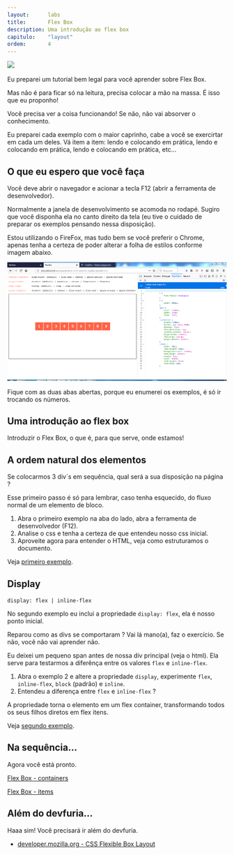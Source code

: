 ```yaml
---
layout:      labs
title:       Flex Box
description: Uma introdução ao flex box
capitulo:    "layout"
ordem:       4
---
```


![](flex-direction-terms.svg)


Eu preparei um tutorial bem legal para você aprender sobre Flex Box.

Mas não é para ficar só na leitura, precisa colocar a mão na massa. É isso que eu proponho!

Você precisa ver a coisa funcionando! Se não, não vai absorver o conhecimento.

Eu preparei cada exemplo com o maior caprinho, cabe a você se exercirtar em cada um deles. Vá item a item: lendo e 
colocando em prática, lendo e colocando em prática, lendo e colocando em prática, etc...



## O que eu espero que você faça

Você deve abrir o navegador e acionar a tecla F12 (abrir a ferramenta de desenvolvedor).

Normalmente a janela de desenvolvimento se acomoda no rodapé. Sugiro que você disponha ela no canto direito da tela
(eu tive o cuidado de preparar os exemplos pensando nessa disposição).

Estou utilizando o FireFox, mas tudo bem se você preferir o Chrome, apenas tenha a certeza de poder alterar a folha de
estilos conforme imagem abaixo.

![](tela.png)

Fique com as duas abas abertas, porque eu enumerei os exemplos, é só ir trocando os números.



## Uma introdução ao flex box

Introduzir o Flex Box, o que é, para que serve, onde estamos!



## A ordem natural dos elementos

Se colocarmos 3 div´s em sequência, qual será a sua disposição na página ?

Esse primeiro passo é só para lembrar, caso tenha esquecido, do fluxo normal de um elemento de bloco.

1. Abra o primeiro exemplo na aba do lado, abra a ferramenta de desenvolvedor (F12).
2. Analise o css e tenha a certeza de que entendeu nosso css inicial.
3. Aproveite agora para entender o HTML, veja como estruturamos o documento.

Veja [primeiro exemplo](01.html).



## Display

    display: flex | inline-flex

No segundo exemplo eu inclui a propriedade `display: flex`, ela é nosso ponto inicial.

Reparou como as divs se comportaram ? Vai lá mano(a), faz o exercício. Se não, você não vai aprender não.

Eu deixei um pequeno span antes de nossa div principal (veja o html). Ela serve para testarmos a diferênça entre os
valores `flex` e `inline-flex`.

1. Abra o exemplo 2 e altere a propriedade `display`, experimente `flex`, `inline-flex`, `block` (padrão) e `inline`.
2. Entendeu a diferença entre `flex` e `inline-flex` ?

A propriedade torna o elemento em um flex container, transformando todos os seus filhos diretos em flex itens.

Veja [segundo exemplo](02.html).



## Na sequência...


Agora você está pronto.

<p><a target="_blank" class="btn btn-primary btn-lg" style="width: 300px;" href="../flex-box-containers/">Flex Box - containers</a></p>
<p><a target="_blank" class="btn btn-primary btn-lg" style="width: 300px;" href="../flex-box-items/">Flex Box - items</a></p>


## Além do devfuria...

Haaa sim! Você precisará ir além do devfuria.

- [developer.mozilla.org - CSS Flexible Box Layout](https://developer.mozilla.org/en-US/docs/Web/CSS/CSS_Flexible_Box_Layout)
